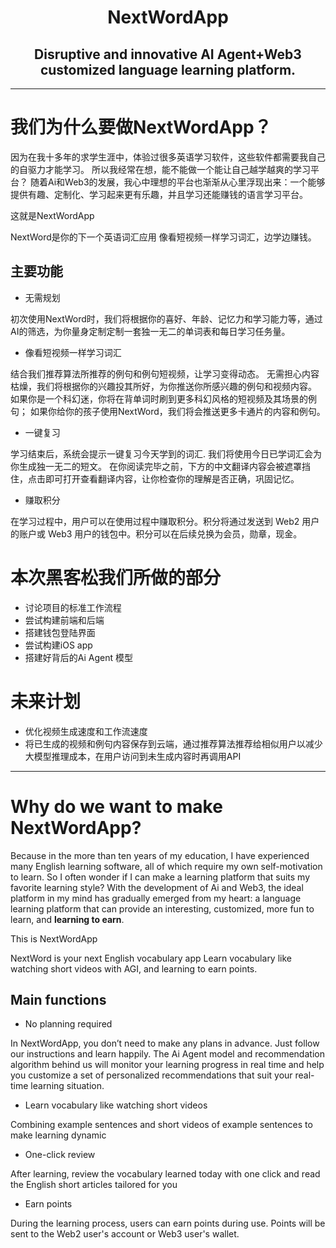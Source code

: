 <h1 align="center">
  NextWordApp
</h1>


<h2 align="center">
  Disruptive and innovative AI Agent+Web3 customized language learning platform.
</h2>

---

# 我们为什么要做NextWordApp？

因为在我十多年的求学生涯中，体验过很多英语学习软件，这些软件都需要我自己的自驱力才能学习。
所以我经常在想，能不能做一个能让自己越学越爽的学习平台？
随着Ai和Web3的发展，我心中理想的平台也渐渐从心里浮现出来：一个能够提供有趣、定制化、学习起来更有乐趣，并且学习还能赚钱的语言学习平台。

这就是NextWordApp

NextWord是你的下一个英语词汇应用
像看短视频一样学习词汇，边学边赚钱。 

## 主要功能
- 无需规划

初次使用NextWord时，我们将根据你的喜好、年龄、记忆力和学习能力等，通过AI的筛选，为你量身定制定制一套独一无二的单词表和每日学习任务量。


- 像看短视频一样学习词汇

结合我们推荐算法所推荐的例句和例句短视频，让学习变得动态。
无需担心内容枯燥，我们将根据你的兴趣投其所好，为你推送你所感兴趣的例句和视频内容。
如果你是一个科幻迷，你将在背单词时刷到更多科幻风格的短视频及其场景的例句；
如果你给你的孩子使用NextWord，我们将会推送更多卡通片的内容和例句。


- 一键复习

学习结束后，系统会提示一键复习今天学到的词汇.
我们将使用今日已学词汇会为你生成独一无二的短文。
在你阅读完毕之前，下方的中文翻译内容会被遮罩挡住，点击即可打开查看翻译内容，让你检查你的理解是否正确，巩固记忆。


- 赚取积分

在学习过程中，用户可以在使用过程中赚取积分。积分将通过发送到 Web2 用户的账户或 Web3 用户的钱包中。积分可以在后续兑换为会员，勋章，现金。


# 本次黑客松我们所做的部分
- 讨论项目的标准工作流程
- 尝试构建前端和后端
- 搭建钱包登陆界面
- 尝试构建iOS app 
- 搭建好背后的Ai Agent 模型


# 未来计划

- 优化视频生成速度和工作流速度
- 将已生成的视频和例句内容保存到云端，通过推荐算法推荐给相似用户以减少大模型推理成本，在用户访问到未生成内容时再调用API


---

# Why do we want to make NextWordApp?


Because in the more than ten years of my education, I have experienced many English learning software, all of which require my own self-motivation to learn.
So I often wonder if I can make a learning platform that suits my favorite learning style?
With the development of Ai and Web3, the ideal platform in my mind has gradually emerged from my heart: a language learning platform that can provide an interesting, customized, more fun to learn, and **learning to earn**.

This is NextWordApp


NextWord is your next English vocabulary app
Learn vocabulary like watching short videos with AGI, and learning to earn points. 

## Main functions
- No planning required

In NextWordApp, you don’t need to make any plans in advance. Just follow our instructions and learn happily. The Ai Agent model and recommendation algorithm behind us will monitor your learning progress in real time and help you customize a set of personalized recommendations that suit your real-time learning situation.

- Learn vocabulary like watching short videos

Combining example sentences and short videos of example sentences to make learning dynamic

- One-click review

After learning, review the vocabulary learned today with one click and read the English short articles tailored for you

- Earn points

During the learning process, users can earn points during use. Points will be sent to the Web2 user's account or Web3 user's wallet.

















